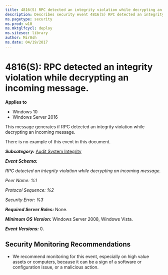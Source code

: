 ```yaml
---
title: 4816(S) RPC detected an integrity violation while decrypting an incoming message. (Windows 10)
description: Describes security event 4816(S) RPC detected an integrity violation while decrypting an incoming message.
ms.pagetype: security
ms.prod: w10
ms.mktglfcycl: deploy
ms.sitesec: library
author: Mir0sh
ms.date: 04/19/2017
---
```


# 4816(S): RPC detected an integrity violation while decrypting an incoming message.

**Applies to**
-   Windows 10
-   Windows Server 2016


This message generates if RPC detected an integrity violation while decrypting an incoming message.

There is no example of this event in this document.

***Subcategory:***&nbsp;[Audit System Integrity](audit-system-integrity.md)

***Event Schema:***

*RPC detected an integrity violation while decrypting an incoming message.*

*Peer Name: %1*

*Protocol Sequence: %2*

*Security Error: %3*

***Required Server Roles:*** None.

***Minimum OS Version:*** Windows Server 2008, Windows Vista.

***Event Versions:*** 0.

## Security Monitoring Recommendations

-   We recommend monitoring for this event, especially on high value assets or computers, because it can be a sign of a software or configuration issue, or a malicious action.


